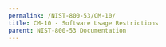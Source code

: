 ```yaml
---
permalink: /NIST-800-53/CM-10/
title: CM-10 - Software Usage Restrictions
parent: NIST-800-53 Documentation
---
```

